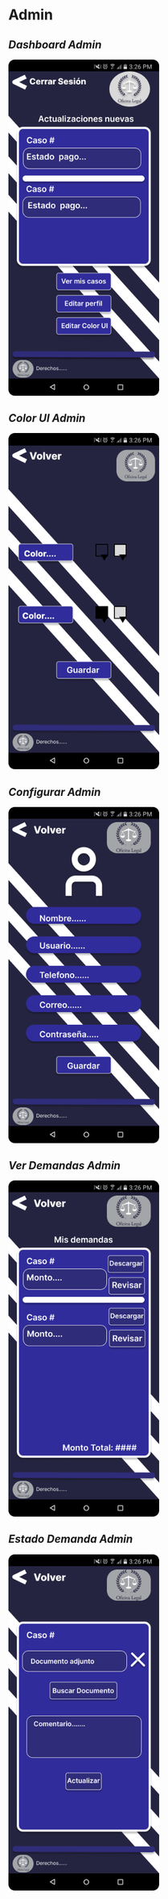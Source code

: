 # Admin

## ***Dashboard Admin***
<img src="./Admin/DashboardAdmin.png" width="300">

## ***Color UI Admin***
<img src="./Admin/ColorUIAdmin.png" width="300">

## ***Configurar Admin***
<img src="./Admin/ConfigurarAdmin.png" width="300">

## ***Ver Demandas Admin***
<img src="./Admin/VerDemandasAdmin.png" width="300">

## ***Estado Demanda Admin***
<img src="./Admin/EstadoDemandaAdmin.png" width="300">
